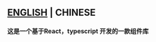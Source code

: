
## [ENGLISH](https://github.com/WangYeWei/YeweiDesign_ts_react/blob/main/README.md) | CHINESE
#### 这是一个基于React，typescript 开发的一款组件库